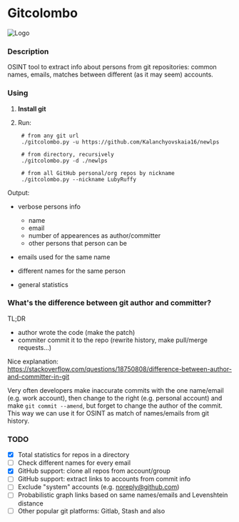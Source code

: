 # Gitcolombo

![Logo](https://avatars.mds.yandex.net/get-zen_doc/99101/pub_5d641327027a1500ad1d8cc2_5d6413cdf73d9d00adeba784/scale_600)

### Description

OSINT tool to extract info about persons from git repositories: common names, emails, matches between different (as it may seem) accounts.

### Using

1. **Install git**

2. Run:

        # from any git url
        ./gitcolombo.py -u https://github.com/Kalanchyovskaia16/newlps

        # from directory, recursively
        ./gitcolombo.py -d ./newlps

        # from all GitHub personal/org repos by nickname
        ./gitcolombo.py --nickname LubyRuffy

Output:

- verbose persons info
  - name
  - email
  - number of appearences as author/committer 
  - other persons that person can be

- emails used for the same name
- different names for the same person
- general statistics

### What's the difference between git author and committer?

TL;DR

- author wrote the code (make the patch)
- commiter commit it to the repo (rewrite history, make pull/merge requests...)

Nice explanation: https://stackoverflow.com/questions/18750808/difference-between-author-and-committer-in-git

Very often developers make inaccurate commits with the one name/email (e.g. work account), then change to the right (e.g. personal account) and make `git commit --amend`, but forget to change the author of the commit.
This way we can use it for OSINT as match of names/emails from git history.

### TODO

- [x] Total statistics for repos in a directory
- [ ] Check different names for every email
- [x] GitHub support: clone all repos from account/group
- [ ] GitHub support: extract links to accounts from commit info
- [ ] Exclude "system" accounts (e.g. noreply@github.com)
- [ ] Probabilistic graph links based on same names/emails and Levenshtein distance
- [ ] Other popular git platforms: Gitlab, Stash and also
